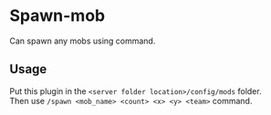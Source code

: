 # Spawn-mob
Can spawn any mobs using command.

## Usage
Put this plugin in the ``<server folder location>/config/mods`` folder.<br>
Then use ``/spawn <mob_name> <count> <x> <y> <team>`` command.